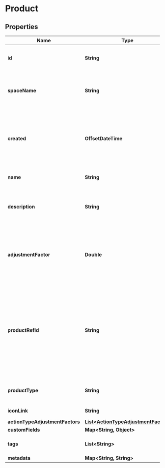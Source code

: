 

# Product


## Properties

Name | Type | Description | Notes
------------ | ------------- | ------------- | -------------
**id** | **String** | A unique system generated identifier | 
**spaceName** | **String** | This is the space name which is linked to the account | 
**created** | **OffsetDateTime** | ISO8601 timestamp for when a Model was created. All records are stored in UTC time zone | 
**name** | **String** | The name of the product |  [optional]
**description** | **String** | The description of the product for your reference |  [optional]
**adjustmentFactor** | **Double** | The multiplier to apply to source values received for this product events |  [optional]
**productRefId** | **String** | The reference to this product in your system. The reference identifier can not be changed after the product has been created |  [optional]
**productType** | **String** | The type to this product in your system. |  [optional]
**iconLink** | **String** | Link to the icon |  [optional]
**actionTypeAdjustmentFactors** | [**List&lt;ActionTypeAdjustmentFactor&gt;**](ActionTypeAdjustmentFactor.md) |  |  [optional]
**customFields** | **Map&lt;String, Object&gt;** |  |  [optional]
**tags** | **List&lt;String&gt;** | A list of id&#39;s used to tag models |  [optional]
**metadata** | **Map&lt;String, String&gt;** |  |  [optional]



